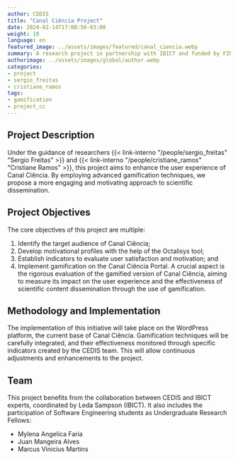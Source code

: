 ```yaml
---
author: CEDIS
title: "Canal Ciência Project"
date: 2024-02-14T17:08:50-03:00
weight: 10
language: en
featured_image: ../assets/images/featured/canal_ciencia.webp
summary: A research project in partnership with IBICT and funded by FINATEC, aimed at enhancing the user experience of the Canal Ciência through the use of gamification.
authorimage: ../assets/images/global/author.webp
categories: 
- project
- sergio_freitas
- cristiane_ramos
tags: 
- gamification
- project_cc
---
```


## Project Description

Under the guidance of researchers {{< link-interno "/people/sergio_freitas" "Sergio Freitas" >}} and {{< link-interno "/people/cristiane_ramos" "Cristiane Ramos" >}}, this project aims to enhance the user experience of Canal Ciência. By employing advanced gamification techniques, we propose a more engaging and motivating approach to scientific dissemination.
## Project Objectives

The core objectives of this project are multiple:
1. Identify the target audience of Canal Ciência;
2. Develop motivational profiles with the help of the Octalisys tool;
3. Establish indicators to evaluate user satisfaction and motivation; and
4. Implement gamification on the Canal Ciência Portal.
A crucial aspect is the rigorous evaluation of the gamified version of Canal Ciência, aiming to measure its impact on the user experience and the effectiveness of scientific content dissemination through the use of gamification.
## Methodology and Implementation

The implementation of this initiative will take place on the WordPress platform, the current base of Canal Ciência. Gamification techniques will be carefully integrated, and their effectiveness monitored through specific indicators created by the CEDIS team. This will allow continuous adjustments and enhancements to the project.
## Team

This project benefits from the collaboration between CEDIS and IBICT experts, coordinated by Leda Sampson (IBICT). It also includes the participation of Software Engineering students as Undergraduate Research Fellows:
- Mylena Angelica Faria
- Juan Mangeira Alves
- Marcus Vinicius Martins